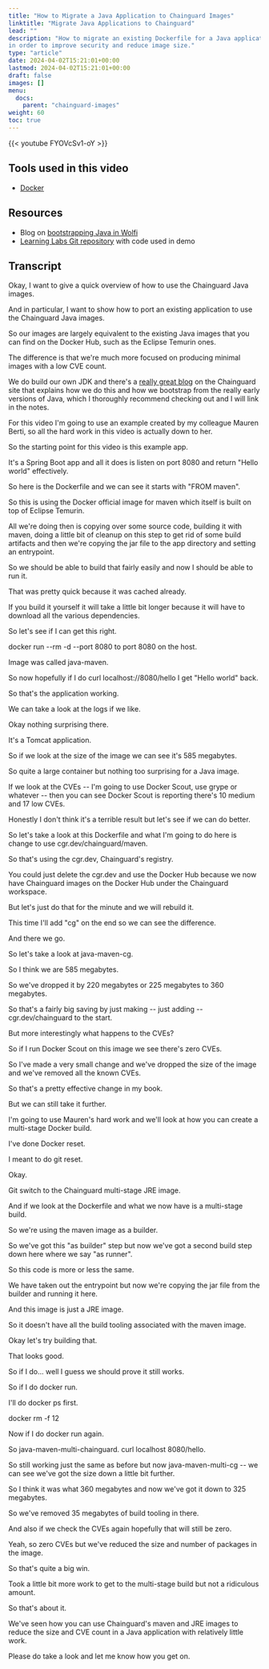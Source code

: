 ```yaml
---
title: "How to Migrate a Java Application to Chainguard Images"
linktitle: "Migrate Java Applications to Chainguard"
lead: ""
description: "How to migrate an existing Dockerfile for a Java application to use Chainguard Images
in order to improve security and reduce image size."
type: "article"
date: 2024-04-02T15:21:01+00:00
lastmod: 2024-04-02T15:21:01+00:00
draft: false
images: []
menu:
  docs:
    parent: "chainguard-images"
weight: 60
toc: true
---
```


{{< youtube FYOVcSv1-oY >}}

## Tools used in this video

* [Docker](https://docker.com)

## Resources

* Blog on [bootstrapping Java in Wolfi](https://www.chainguard.dev/unchained/fully-bootstrapping-java-from-source-in-wolfi)
* [Learning Labs Git repository](https://github.com/chainguard-dev/learning-labs-java) with code used in demo

## Transcript

Okay, I want to give a quick overview of how to use the Chainguard Java images.

And in particular, I want to show how to port an existing application to use the Chainguard Java images.

So our images are largely equivalent to the existing Java images that you can find on the Docker Hub, such as the Eclipse Temurin ones.

The difference is that we're much more focused on producing minimal images with a low CVE count.

We do build our own JDK and there's a [really great blog](https://www.chainguard.dev/unchained/fully-bootstrapping-java-from-source-in-wolfi) on the Chainguard site that explains how we do this and how we bootstrap from the really early versions of Java, which I thoroughly recommend checking out and I will link in the notes.

For this video I'm going to use an example created by my colleague Mauren Berti, so all the hard work in this video is actually down to her.

So the starting point for this video is this example app.

It's a Spring Boot app and all it does is listen on port 8080 and return "Hello world" effectively.

So here is the Dockerfile and we can see it starts with "FROM maven".

So this is using the Docker official image for maven which itself is built on top of Eclipse Temurin.

All we're doing then is copying over some source code, building it with maven, doing a little bit of cleanup on this step to get rid of some build artifacts and then we're copying the jar file to the app directory and setting an entrypoint.

So we should be able to build that fairly easily and now I should be able to run it.

That was pretty quick because it was cached already.

If you build it yourself it will take a little bit longer because it will have to download all the various dependencies.

So let's see if I can get this right.

docker run --rm -d --port 8080 to port 8080 on the host.

Image was called java-maven.

So now hopefully if I do curl localhost://8080/hello I get "Hello world" back.

So that's the application working.

We can take a look at the logs if we like.

Okay nothing surprising there.

It's a Tomcat application.

So if we look at the size of the image we can see it's 585 megabytes.

So quite a large container but nothing too surprising for a Java image.

If we look at the CVEs -- I'm going to use Docker Scout, use grype or whatever -- then you can see Docker Scout is reporting there's 10 medium and 17 low CVEs.

Honestly I don't think it's a terrible result but let's see if we can do better.

So let's take a look at this Dockerfile and what I'm going to do here is change to use cgr.dev/chainguard/maven.

So that's using the cgr.dev, Chainguard's registry.

You could just delete the cgr.dev and use the Docker Hub because we now have Chainguard images on the Docker Hub under the Chainguard workspace.

But let's just do that for the minute and we will rebuild it.

This time I'll add "cg" on the end so we can see the difference.

And there we go.

So let's take a look at java-maven-cg.

So I think we are 585 megabytes.

So we've dropped it by 220 megabytes or 225 megabytes to 360 megabytes.

So that's a fairly big saving by just making -- just adding -- cgr.dev/chainguard to the start.

But more interestingly what happens to the CVEs?

So if I run Docker Scout on this image we see there's zero CVEs.

So I've made a very small change and we've dropped the size of the image and we've removed all the known CVEs.

So that's a pretty effective change in my book.

But we can still take it further.

I'm going to use Mauren's hard work and we'll look at how you can create a multi-stage Docker build.

I've done Docker reset.

I meant to do git reset.

Okay.

Git switch to the Chainguard multi-stage JRE image.

And if we look at the Dockerfile and what we now have is a multi-stage build.

So we're using the maven image as a builder.

So we've got this "as builder" step but now we've got a second build step down here where we say "as runner".

So this code is more or less the same.

We have taken out the entrypoint but now we're copying the jar file from the builder and running it here.

And this image is just a JRE image.

So it doesn't have all the build tooling associated with the maven image.

Okay let's try building that.

That looks good.

So if I do... well I guess we should prove it still works.

So if I do docker run.

I'll do docker ps first.

docker rm -f 12

Now if I do docker run again.

So java-maven-multi-chainguard. curl localhost 8080/hello.

So still working just the same as before but now java-maven-multi-cg -- we can see we've got the size down a little bit further.

So I think it was what 360 megabytes and now we've got it down to 325 megabytes.

So we've removed 35 megabytes of build tooling in there.

And also if we check the CVEs again hopefully that will still be zero.

Yeah, so zero CVEs but we've reduced the size and number of packages in the image.

So that's quite a big win.

Took a little bit more work to get to the multi-stage build but not a ridiculous amount.

So that's about it.

We've seen how you can use Chainguard's maven and JRE images to reduce the size and CVE count in a Java application with relatively little work.

Please do take a look and let me know how you get on.

